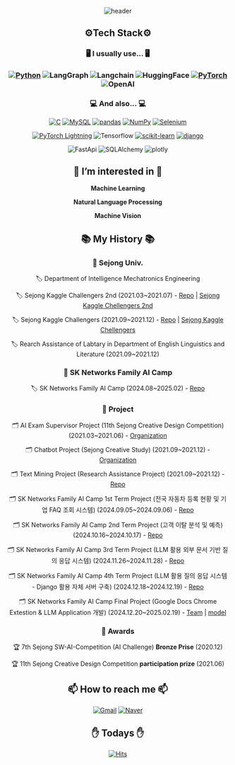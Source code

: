 
<div align="center">

![header](https://capsule-render.vercel.app/api?type=waving&color=gradient&height=300&section=header&text=Choi%20YoungMin&fontSize=60)

<div align="center">

  <h2> ⚙Tech Stack⚙ </h2>
  
  <h3> 🖥 I usually use... 🖥 <h3>
    
  [![Python](https://img.shields.io/badge/Python-3776AB?style=flat-square&logo=Python&logoColor=white)]()
  ![LangGraph](https://img.shields.io/badge/LangGraph-1C3C3C?style=flat-square&logo=LangGraph&logoColor=white)
  ![Langchain](https://img.shields.io/badge/LangChain-1C3C3C?style=flat-square&logo=LangChain&logoColor=white)
  ![HuggingFace](https://img.shields.io/badge/HuggingFace-FFD21E?style=flat-square&logo=HuggingFace&logoColor=white)
  [![PyTorch](https://img.shields.io/badge/PyTorch-EE4C2C?style=flat-square&logo=PyTorch&logoColor=white)](https://github.com/MartinusChoi/ResNet_Pytorch)
  ![OpenAI](https://img.shields.io/badge/OpenAI-412991?style=flat-square&logo=OpenAI&logoColor=white)
   
  <h3> 💻 And also... 💻 </h3>
    
  [![C](https://img.shields.io/badge/C-A8B9CC?style=flat-square&logo=C&logoColor=white)]()
  [![MySQL](https://img.shields.io/badge/MySQL-4479A1?style=flat-square&logo=MySQL&logoColor=white)]()
  [![pandas](https://img.shields.io/badge/pandas-3F4F75?style=flat-square&logo=pandas&logoColor=white)]()
  [![NumPy](https://img.shields.io/badge/NumPy-013243?style=flat-square&logo=NumPy&logoColor=white)]()
  [![Selenium](https://img.shields.io/badge/Selenium-43B02A?style=flat-square&logo=Selenium&logoColor=white)](https://github.com/2021-2-Creative-Study/crawling)

  
  [![PyTorch Lightning](https://img.shields.io/badge/PyTorchLightning-792EE5?style=flat-square&logo=PyTorchLightning&logoColor=white)](https://github.com/MartinusChoi/ResNet_Pytorch)
  ![Tensorflow](https://img.shields.io/badge/Tensorflow-FF6F00?style=flat-square&logo=Tensorflow&logoColor=white)
  [![scikit-learn](https://img.shields.io/badge/scikit-learn-F7931E?style=flat-square&logo=scikit-learn&logoColor=white)](https://github.com/MartinusChoi/Kaggle-NoteBook-Study)
  [![django](https://img.shields.io/badge/django-092E20?style=flat-square&logo=django&logoColor=white)](https://github.com/MartinusChoi/Kaggle-NoteBook-Study)

  ![FastApi](https://img.shields.io/badge/FastApi-009688?style=flat-square&logo=fastapi&logoColor=white)
  ![SQLAlchemy](https://img.shields.io/badge/SQLAlchemy-D71F00?style=flat-square&logo=SQLAlchemy&logoColor=white)
  ![plotly](https://img.shields.io/badge/plotly-3F4F75?style=flat-square&logo=plotly&logoColor=white)

    
  <h2> 👀 I’m interested in 👀 </h2>

  **Machine Learning**

  **Natural Language Processing**

  **Machine Vision**

  <h2> 📚 My History 📚 </h2>
  
  <h3> 📌 Sejong Univ. </h3>
  
🏷 Department of Intelligence Mechatronics Engineering
    
🏷 Sejong Kaggle Challengers 2nd (2021.03~2021.07) - [Repo](https://github.com/Sejong-Kaggle-Challengers-2nd/Choi_YoungMin) | [Sejong Kaggle Chellengers 2nd](https://github.com/Sejong-Kaggle-Challengers-2nd)
 
🏷 Sejong Kaggle Challengers (2021.09~2021.12) - [Repo](https://github.com/MartinusChoi/Kaggle-NoteBook-Study) | [Sejong Kaggle Chellengers](https://github.com/Sejong-Kaggle-Challengers/kagglestudy)

🏷 Rearch Assistance of Labtary in Department of English Linguistics and Literature (2021.09~2021.12)

  <h3> 📌 SK Networks Family AI Camp </h3>
  
🏷 SK Networks Family AI Camp (2024.08~2025.02) - [Repo](https://github.com/SKNETWORKS-FAMILY-AICAMP)


   <h3> 📌 Project </h3>

🗂 AI Exam Supervisor Project (11th Sejong Creative Design Competition) (2021.03~2021.06) - [Organization](https://github.com/capstone-pcy) 
    
🗂 Chatbot Project (Sejong Creative Study) (2021.09~2021.12) - [Organization](https://github.com/2021-2-Creative-Study) 

🗂 Text Mining Project (Research Assistance Project) (2021.09~2021.12) - [Repo](https://github.com/MartinusChoi/Text-Mining-Project)

🗂 SK Networks Family AI Camp 1st Term Project (전국 자동차 등록 현황 및 기업 FAQ 조회 시스템) (2024.09.05~2024.09.06) - [Repo](https://github.com/SKNETWORKS-FAMILY-AICAMP/SKN05-1nd-3Team)

🗂 SK Networks Family AI Camp 2nd Term Project (고객 이탈 분석 및 예측) (2024.10.16~2024.10.17) - [Repo](https://github.com/SKNETWORKS-FAMILY-AICAMP/SKN05-2ST-1TEAM)

🗂 SK Networks Family AI Camp 3rd Term Project (LLM 활용 외부 문서 기반 질의 응답 시스템) (2024.11.26~2024.11.28) - [Repo](https://github.com/SKNETWORKS-FAMILY-AICAMP/SKN05-3RD-2Team)

🗂 SK Networks Family AI Camp 4th Term Project (LLM 활용 질의 응답 시스템 - Django 활용 자체 서버 구축) (2024.12.18~2024.12.19) - [Repo](https://github.com/SKNETWORKS-FAMILY-AICAMP/SKN05-4TH-2Team)

🗂 SK Networks Family AI Camp Final Project (Google Docs Chrome Extestion & LLM Application 개발) (2024.12.20~2025.02.19) - [Team](https://github.com/SKNETWORKS-FAMILY-AICAMP/SKN05-Final-3Team) | [model](https://github.com/SKNETWORKS-FAMILY-AICAMP/SKN05-FINAL-3TEAM/tree/main/model)
   
   <h3> 📌 Awards </h3>
   
🏆 7th Sejong SW-AI-Competition (AI Challenge) **Bronze Prise** (2020.12)
    
🏆 11th Sejong Creative Design Competition **participation prize** (2021.06)

    
  <h2>📫 How to reach me 📫 </h2>

  [![Gmail](https://img.shields.io/badge/Gmail-EA4335?style=flat-square&logo=Gmail&logoColor=white)](martinus.choi@gmail.com)
  [![Naver](https://img.shields.io/badge/Naver-03C75A?style=flat-square&logo=Naver&logoColor=white)](martinus99@naver.com)

    
  <h2> ✋ Todays ✋</h2>

  [![Hits](https://hits.seeyoufarm.com/api/count/incr/badge.svg?url=https%3A%2F%2Fgithub.com%2FMartinusChoi&count_bg=%23636ADD&title_bg=%23555555&icon=&icon_color=%23E7E7E7&title=hits&edge_flat=false)](https://hits.seeyoufarm.com)

</div>

